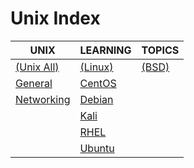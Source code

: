# Unix Index

|UNIX|LEARNING|TOPICS|
|---|---|---|
|[(Unix All)](unix-all-index)|[(Linux)](linux-index)|[(BSD)](bsd-index)|
|[General](unix-general)|[CentOS](linux-centos)||
|[Networking](unix-networking)|[Debian](linux-debian)||
||[Kali](linux-kali)||
||[RHEL](linux-rhel)||
||[Ubuntu](linux-ubuntu)||
